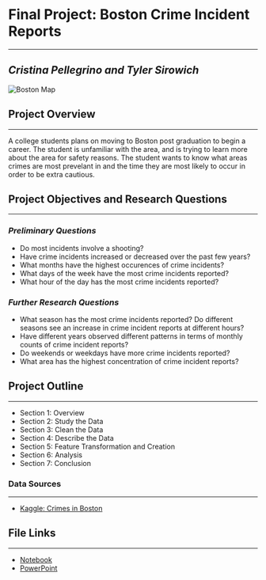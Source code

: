 # **Final Project: Boston Crime Incident Reports**
---
## *Cristina Pellegrino and Tyler Sirowich*

![Boston Map](https://cdn.shopify.com/s/files/1/0078/2472/products/boston_type_map_rainbow_large_1024x1024.png?v=1392723694)

## **Project Overview**
---
A college students plans on moving to Boston post graduation to begin a career. The student is unfamiliar with the area, and is trying to learn more about the area for safety reasons. The student wants to know what areas crimes are most prevelant in and the time they are most likely to occur in order to be extra cautious. 

## **Project Objectives and Research Questions**
---
### ***Preliminary Questions***
*   Do most incidents involve a shooting?
*   Have crime incidents increased or decreased over the past few years?
*   What months have the highest occurences of crime incidents?
*   What days of the week have the most crime incidents reported? 
*   What hour of the day has the most crime incidents reported?

### ***Further Research Questions***
*   What season has the most crime incidents reported? Do different seasons see an increase in crime incident reports at different hours?
*   Have different years observed different patterns in terms of monthly counts of crime incident reports?
*   Do weekends or weekdays have more crime incidents reported?
*   What area has the highest concentration of crime incident reports?

## **Project Outline**
---
*   Section 1: Overview
*   Section 2: Study the Data
*   Section 3: Clean the Data
*   Section 4: Describe the Data
*   Section 5: Feature Transformation and Creation
*   Section 6: Analysis
*   Section 7: Conclusion

### **Data Sources**
---
*   [Kaggle: Crimes in Boston](https://www.kaggle.com/AnalyzeBoston/crimes-in-boston)

## **File Links**
---
*   [Notebook](https://nbviewer.jupyter.org/github/cristinapellegrino/BUAN6505-Final-Project/blob/main/BostonFinalProject_V2.ipynb)
*   [PowerPoint](https://docs.google.com/presentation/d/1L3qceaeGNgC_70rWwSYwJGJ5kQbm06jMOP0AkPWsjwk/edit?usp=sharing)

